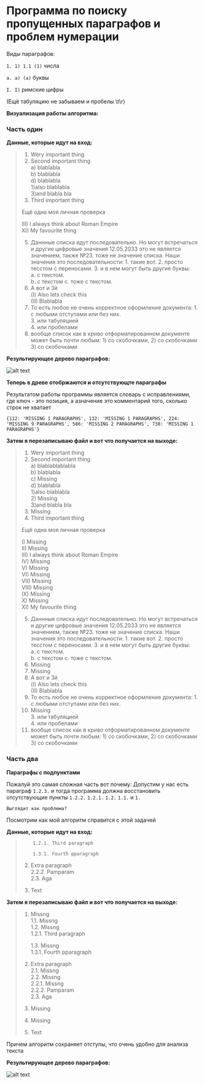 # **Программа по поиску пропущенных параграфов и проблем нумерации**

Виды параграфов:

```1. 1) 1.1 (1)``` числа

```a. a) (a)``` буквы

```I. I)``` римские цифры

(Ещё табуляцию не забываем и пробелы \t\r)

**Визуализация работы алгоритма:**

### Часть один

**Данные, которые идут на вход:**

> 1. Wery important thing  
> 2. Second important thing  
> 	a) blablabla  
> 	b) blablabla  
> 	d) blablabla  
> 		1)also blablabla  
> 		3)and blabla bla  
> 4. Third important thing  
>   
> Ещё одна моя личная проверка  
>   
> III) I always think about Roman Empire  
> XI) My favourite thing  
>   
> 5. Даннные списка идут последовательно. Но могут встречаться и другие цифровые значения 12.05.2033 это не является значением, также №23. тоже не значение списка.  Наши значения  это последовательности: 1. такие вот. 2. просто   
> тесстом с переносами. 3. и в нем могут быть другие буквы:   
> 	a. c текстом.   
> 	b. с текстом  c. тоже с текстом.   
> 3. А вот и 3й  
> 	(I) Also lets check this  
> 	(II) Blablabla  
> 4. То есть любое не очень корректное оформление документа: 1. с любыми отступами или без них.   
> 		3. или табуляцией  
>              4. или пробелами  
> 5. вообще список как в криво отформатированном документе может быть почти любым: 1) со скобочками, 2) со скобочками 3) со скобочками  

**Результирующее дерево параграфов:**

![alt text](https://github.com/rodion02/Paragraph_numerization/blob/main/demo.png?raw=true)

**Теперь в древе отобржаются и отсутствующте параграфы**

Результатом работы программы является словарь с исправлениями, где ключ - это позиция, а азначение это комментарий того, сколько строк не хватает

```{112: 'MISSING 1 PARAGRAPHS', 132: 'MISSING 1 PARAGRAPHS', 224: 'MISSING 9 PARAGRAPHS', 586: 'MISSING 2 PARAGRAPHS', 738: 'MISSING 1 PARAGRAPHS'}```

**Затем я перезаписываю файл и вот что получается на выходе:**

> 1. Wery important thing  
> 2. Second important thing  
> 	a) blablablablabla  
> 	b) blablabla  
> 	c) Missing  
> 	d) blablabla  
> 		1)also blablabla  
> 		2) Missing  
> 		3)and blabla bla  
> 3. Missing  
> 4. Third important thing  
>   
> Ещё одна моя личная проверка  
>   
> I) Missing  
> II) Missing  
> III) I always think about Roman Empire  
> IV) Missing  
> V) Missing  
> VI) Missing  
> VII) Missing  
> VIII) Missing  
> IX) Missing  
> X) Missing  
> XI) My favourite thing  
>   
> 5. Даннные списка идут последовательно. Но могут встречаться и другие цифровые значения 12.05.2033 это не является значением, также №23. тоже не значение списка.  Наши значения  это последовательности: 1. такие вот. 2. просто   
> тесстом с переносами. 3. и в нем могут быть другие буквы:   
> 	a. c текстом.   
> 	b. с текстом  c. тоже с текстом.   
> 1. Missing  
> 2. Missing  
> 3. А вот и 3й  
> 	(I) Also lets check this  
> 	(II) Blablabla  
> 4. То есть любое не очень корректное оформление документа: 1. с любыми отступами или без них.   
> 	2. Missing  
> 			3. или табуляцией  
>              4. или пробелами  
> 5. вообще список как в криво отформатированном документе может быть почти любым: 1) со скобочками, 2) со скобочками 3) со скобочками    

### Часть два

**Параграфы с подпунктами**

Пожалуй это самая сложная часть вот почему:
	Допустим у нас есть параграф ```1.2.3.``` и тогда программа должна восстановить отсутствующие пункты ```1.2.2.``` ```1.2.1.``` ```1.2.``` ```1.1.``` и ```1.```
	
	Выглядит как проблема?

Посмотрим как мой алгоритм справится с этой задачей

**Данные, которые идут на вход:**

>         1.2.1. Third paragraph  
>   
>         1.3.1. Fourth pparagraph  
> 
> 2. Extra paragraph  
>        2.2.2. Pamparam  
>     2.3. Aga  
>   
> 5. Text  

**Затем я перезаписываю файл и вот что получается на выходе:**

> 1. Missng  
>       1.1. Missng  
>       1.2. Missng  
>         1.2.1. Third paragraph  
>   
>       1.3. Missng  
>         1.3.1. Fourth pparagraph  
>   
> 2. Extra paragraph  
>     2.1. Missng  
>     2.2. Missng  
>         2.2.1. Missng  
>         2.2.2. Pamparam  
>     2.3. Aga  
>   
> 3. Missing  
> 4. Missing  
> 5. Text  

Причем алгоритм сохраняет отступы, что очень удобно для анализа текста

**Результирующее дерево параграфов:**

![alt text](https://github.com/rodion02/Paragraph_numerization/blob/main/demo2.jpg?raw=true)